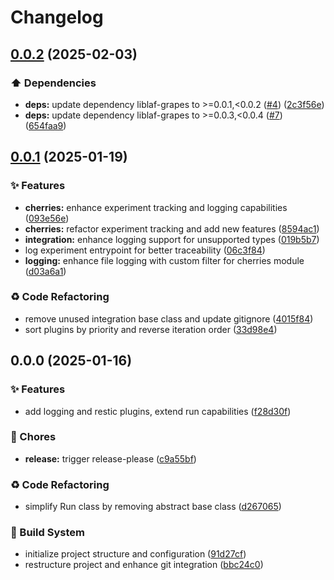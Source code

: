 # Changelog

## [0.0.2](https://github.com/liblaf/cherries/compare/v0.0.1...v0.0.2) (2025-02-03)


### ⬆️ Dependencies

* **deps:** update dependency liblaf-grapes to &gt;=0.0.1,&lt;0.0.2 ([#4](https://github.com/liblaf/cherries/issues/4)) ([2c3f56e](https://github.com/liblaf/cherries/commit/2c3f56eac1858effe88d0a09671df3ab39dc367c))
* **deps:** update dependency liblaf-grapes to &gt;=0.0.3,&lt;0.0.4 ([#7](https://github.com/liblaf/cherries/issues/7)) ([654faa9](https://github.com/liblaf/cherries/commit/654faa9033f3a911b39f7e5c64439cbab7c80591))

## [0.0.1](https://github.com/liblaf/cherries/compare/v0.0.0...v0.0.1) (2025-01-19)

### ✨ Features

- **cherries:** enhance experiment tracking and logging capabilities ([093e56e](https://github.com/liblaf/cherries/commit/093e56ec73b1d1c86a46bfe9893a09f0f51f4f39))
- **cherries:** refactor experiment tracking and add new features ([8594ac1](https://github.com/liblaf/cherries/commit/8594ac1ff3f782d4aba7072c9f92ad3091ea64b7))
- **integration:** enhance logging support for unsupported types ([019b5b7](https://github.com/liblaf/cherries/commit/019b5b7130f9a2612c3f58c4e89c3e4b954f724a))
- log experiment entrypoint for better traceability ([06c3f84](https://github.com/liblaf/cherries/commit/06c3f84bf4e675229ae73be2ad5978b2d9a282c1))
- **logging:** enhance file logging with custom filter for cherries module ([d03a6a1](https://github.com/liblaf/cherries/commit/d03a6a1b3bab3eeca929520dee33e6542a46766e))

### ♻ Code Refactoring

- remove unused integration base class and update gitignore ([4015f84](https://github.com/liblaf/cherries/commit/4015f846b0d7436280cc018cf60f46a46d5e3ec5))
- sort plugins by priority and reverse iteration order ([33d98e4](https://github.com/liblaf/cherries/commit/33d98e4f613adad1f756950e6cf26e0b0bf6787d))

## 0.0.0 (2025-01-16)

### ✨ Features

- add logging and restic plugins, extend run capabilities ([f28d30f](https://github.com/liblaf/cherries/commit/f28d30f990a9cbc876c16e98f8fdf5a2e7f54746))

### 🎫 Chores

- **release:** trigger release-please ([c9a55bf](https://github.com/liblaf/cherries/commit/c9a55bf870bce514a76288827d817d0f3777f65a))

### ♻ Code Refactoring

- simplify Run class by removing abstract base class ([d267065](https://github.com/liblaf/cherries/commit/d26706537fc81d4abd4be87d29511259774053ad))

### 👷 Build System

- initialize project structure and configuration ([91d27cf](https://github.com/liblaf/cherries/commit/91d27cf861b724b1cbaf923eceac7e0177edcadb))
- restructure project and enhance git integration ([bbc24c0](https://github.com/liblaf/cherries/commit/bbc24c019640371f110aaae98d3bf178c8f353f0))
